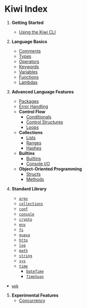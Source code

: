 # Kiwi Index

1. **Getting Started**
   - [Using the Kiwi CLI](cli.md)

2. **Language Basics**
   - [Comments](comments.md)
   - [Types](types.md)
   - [Operators](operators.md)
   - [Keywords](keywords.md)
   - [Variables](variables.md)
   - [Functions](functions.md)
   - [Lambdas](lambdas.md)

3. **Advanced Language Features**
   - [Packages](packages.md)
   - [Error Handling](error_handling.md)
   - **Control Flow**
     - [Conditionals](conditionals.md)
     - [Control Structures](control_structures.md)
     - [Loops](loops.md)
   - **Collections**
     - [Lists](lists.md)
     - [Ranges](ranges.md)
     - [Hashes](hashes.md)
   - **Builtins**
     - [Builtins](builtins.md)
     - [Console I/O](console_io.md)
   - **Object-Oriented Programming**
     - [Structs](structs.md)
     - [Methods](functions.md)

4. **Standard Library**
   - [`argv`](lib/argv.md)
   - [`collections`](lib/collections.md)
   - [`conf`](lib/conf.md)
   - [`console`](lib/console.md)
   - [`crypto`](lib/crypto.md)
   - [`env`](lib/env.md)
   - [`fs`](lib/fs.md)
   - [`guava`](lib/guava.md)
   - [`http`](lib/http.md)
   - [`log`](lib/log.md)
   - [`math`](lib/math.md)
   - [`string`](lib/string.md)
   - [`sys`](lib/sys.md)
   - [`time`](lib/time.md)
     - [`DateTime`](lib/datetime.md#datetime)
     - [`TimeSpan`](lib/datetime.md#timespan)
  - [`web`](lib/web.md)

5. **Experimental Features**
   - [Concurrency](concurrency.md)